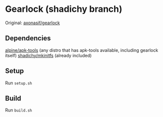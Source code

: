 # Gearlock (shadichy branch)

Original: [axonasif/gearlock][gearlock]

## Dependencies

[alpine/apk-tools][apk-tools] (any distro that has apk-tools available, including gearlock itself)
[shadichy/mkinitfs][mkinitfs] (already included)

## Setup

Run `setup.sh`

## Build

Run `build.sh`

[gearlock]: https://github.com/axonasif/gearlock
[apk-tools]: https://gitlab.alpinelinux.org/alpine/apk-tools
[mkinitfs]: https://github.com/shadichy/mkinitfs

